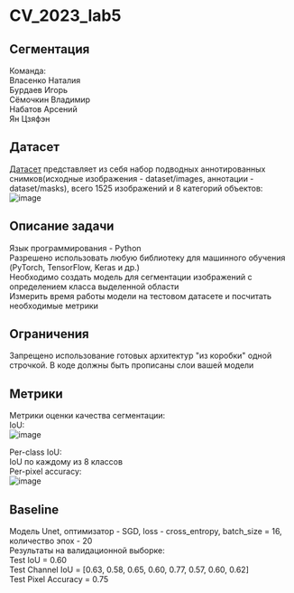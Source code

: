 # CV_2023_lab5
## Сегментация
Команда:  
Власенко Наталия  
Бурдаев Игорь  
Сёмочкин Владимир  
Набатов Арсений  
Ян Цзяфэн  
## Датасет
[Датасет](https://drive.google.com/file/d/1PwK2oz_NbJU0NsT42Wr_Yv6rcZcJa5Uc/view?usp=sharing) представляет из себя набор подводных аннотированных снимков(исходные изображения - dataset/images, аннотации - dataset/masks), всего 1525 изображений и 8 категорий объектов:  
![image](https://github.com/compfee/CV_lab5/assets/55783463/f649fa5a-3c34-4296-bd22-5285c5bcaa68)
## Описание задачи
Язык программирования - Python  
Разрешено использовать любую библиотеку для машинного обучения (PyTorch, TensorFlow, Keras и др.)  
Необходимо создать модель для сегментации изображений с определением класса выделенной области  
Измерить время работы модели на тестовом датасете и посчитать необходимые метрики  
## Ограничения
Запрещено использование готовых архитектур "из коробки" одной строчкой. В коде должны быть прописаны слои вашей модели
## Метрики
Метрики оценки качества сегментации:  
IoU:  
![image](https://github.com/compfee/CV_lab5/assets/55783463/c4319f2c-5afe-403e-8fe8-62a4a826c149)  

​Per-class IoU:  
IoU по каждому из 8 классов  
Per-pixel accuracy:  
![image](https://github.com/compfee/CV_lab5/assets/55783463/f3ef8500-e341-4104-a3e9-78166a4f4173)  

## Baseline
Модель Unet, оптимизатор - SGD, lоss - cross_entropy, batch_size = 16, количество эпох - 20  
Результаты на валидационной выборке:  
Test IoU = 0.60  
Test Channel IoU = [0.63, 0.58, 0.65, 0.60, 0.77, 0.57, 0.60, 0.62]  
Test Pixel Accuracy = 0.75  
